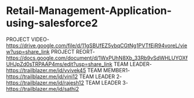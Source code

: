 # Retail-Management-Application-using-salesforce2
PROJECT VIDEO-https://drive.google.com/file/d/11gSBUfEZ5ybqCGtNg1PVTfEjR94voreL/view?usp=share_link
PROJECT REORT-https://docs.google.com/document/d/1WxPUhN8Xb_33Rb9vSdWHLUYOXfUHJpZd0sTRPAAP4ms/edit?usp=share_link
TEAM LEADER-https://trailblazer.me/id/vvivek45
TEAM MEMBER1-https://trailblazer.me/id/vini12
TEAM LEADER 2-https://trailblazer.me/id/rajesh12
TEAM LEADER 3-https://trailblazer.me/id/sathi2
